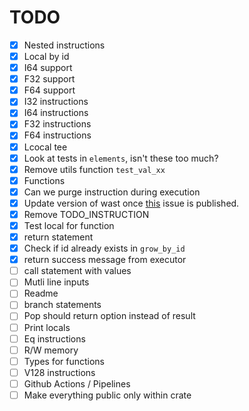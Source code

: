 # TODO

- [x] Nested instructions
- [x] Local by id
- [x] I64 support
- [x] F32 support
- [x] F64 support
- [x] I32 instructions
- [x] I64 instructions
- [x] F32 instructions
- [x] F64 instructions
- [x] Lcocal tee
- [x] Look at tests in `elements`, isn't these too much?
- [x] Remove utils function `test_val_xx`
- [x] Functions
- [x] Can we purge instruction during execution
- [x] Update version of wast once [this](https://github.com/bytecodealliance/wasm-tools/issues/1156) issue is published.
- [x] Remove TODO_INSTRUCTION
- [x] Test local for function
- [x] return statement
- [x] Check if id already exists in `grow_by_id`
- [x] return success message from executor
- [ ] call statement with values
- [ ] Mutli line inputs
- [ ] Readme
- [ ] branch statements
- [ ] Pop should return option instead of result
- [ ] Print locals
- [ ] Eq instructions
- [ ] R/W memory
- [ ] Types for functions
- [ ] V128 instructions
- [ ] Github Actions / Pipelines
- [ ] Make everything public only within crate
